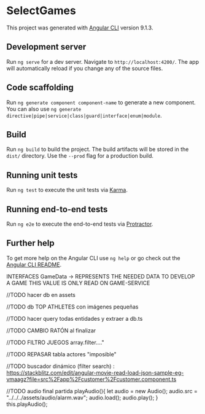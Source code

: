 # SelectGames

This project was generated with [Angular CLI](https://github.com/angular/angular-cli) version 9.1.3.

## Development server

Run `ng serve` for a dev server. Navigate to `http://localhost:4200/`. The app will automatically reload if you change any of the source files.

## Code scaffolding

Run `ng generate component component-name` to generate a new component. You can also use `ng generate directive|pipe|service|class|guard|interface|enum|module`.

## Build

Run `ng build` to build the project. The build artifacts will be stored in the `dist/` directory. Use the `--prod` flag for a production build.

## Running unit tests

Run `ng test` to execute the unit tests via [Karma](https://karma-runner.github.io).

## Running end-to-end tests

Run `ng e2e` to execute the end-to-end tests via [Protractor](http://www.protractortest.org/).

## Further help

To get more help on the Angular CLI use `ng help` or go check out the [Angular CLI README](https://github.com/angular/angular-cli/blob/master/README.md).



INTERFACES
GameData -> REPRESENTS THE NEEDED DATA TO DEVELOP A GAME THIS VALUE IS ONLY READ ON GAME-SERVICE














//TODO hacer db en assets


//TODO db TOP ATHLETES con imágenes pequeñas


//TODO hacer query todas entidades y extraer a db.ts


//TODO CAMBIO RATÓN al finalizar


//TODO FILTRO JUEGOS array.filter...." 


//TODO REPASAR tabla actores "imposible" 


//TODO buscador dinámico (filter search) :
https://stackblitz.com/edit/angular-movie-read-load-json-sample-eg-vmaagz?file=src%2Fapp%2Fcustomer%2Fcustomer.component.ts


//TODO audio final partida
playAudio(){
  let audio = new Audio();
  audio.src = "../../../assets/audio/alarm.wav";
  audio.load();
  audio.play();
}
this.playAudio();